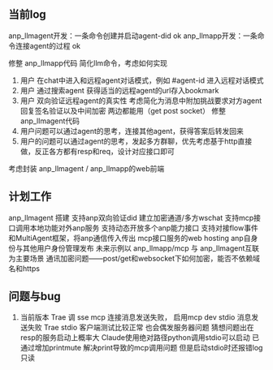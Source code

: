 ## 当前log
anp_llmagent开发：一条命令创建并启动agent-did ok
anp_llmapp开发：一条命令连接agent的过程 ok

修整 anp_llmapp代码 简化llm命令，考虑如何实现 
1. 用户 在chat中进入和远程agent对话模式，例如 #agent-id 进入远程对话模式
2. 用户 通过搜索agent 获得适当的远程agent的url存入bookmark
3. 用户 双向验证远程agent的真实性 考虑简化为消息中附加挑战要求对方agent回复签名验证以及中间加密 两边都能用（get post socket） 
修整 anp_llmagent代码 
1. 用户问题可以通过agent的思考，连接其他agent，获得答案后转发回来
2. 用户的问题可以通过agent的思考，发起多方群聊，优先考虑基于http直接做，反正各方都有resp和req，设计对应接口即可

考虑封装 anp_llmagent / anp_llmapp的web前端


## 计划工作

anp_llmagent 搭建
    支持anp双向验证did 建立加密通道/多方wschat
    支持mcp接口调用本地功能对外anp服务
    支持动态开放多个anp能力接口
    支持对接flow事件和MultiAgent框架，将anp通信传入传出
mcp接口服务的web hosting
anp自身份与其他用户身份管理发布
未来示例以 anp_llmapp/mcp 与 anp_llmagent互联为主要场景
通讯加密问题——post/get和websocket下如何加密，能否不依赖域名和https

## 问题与bug

1. 当前版本
    Trae 调 sse mcp 连接消息发送失败， 启用mcp dev stdio 消息发送失败
    Trae stdio 客户端测试比较正常 也会偶发服务器问题
    猜想问题出在resp的服务启动上概率大
    Claude使用绝对路径python调用stdio可以启动 
        已通过增加printmute 解决print导致的mcp调用问题
        但是启动stdio时还报错log只读